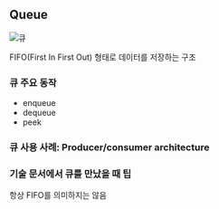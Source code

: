 ## Queue

![큐](https://github.com/velyvelylovely/DataStructure/assets/98696925/d71c9bb8-b675-44fe-bf5f-10e81deeee44)

FIFO(First In First Out) 형태로 데이터를 저장하는 구조

### 큐 주요 동작

- enqueue
- dequeue
- peek

### 큐 사용 사례: Producer/consumer architecture

### 기술 문서에서 큐를 만났을 때 팁

항상 FIFO를 의미하지는 않음
